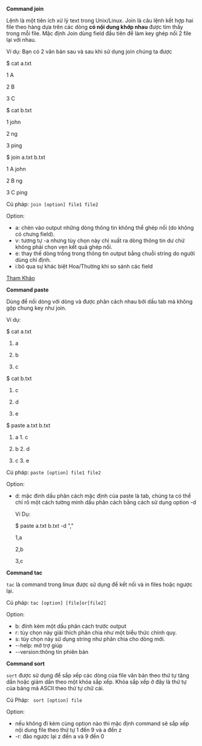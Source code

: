 **Command join**

Lệnh là một tiên ích xử lý text trong Unix/Linux. Join là câu lệnh kết hợp hai file theo hàng dựa trên các dòng **có nội dung khớp nhau** được tìm thấy trong mỗi file. Mặc định Join dùng field đầu tiên để làm key ghép nối 2 file lại với nhau.

Ví dụ: Bạn có 2 văn bản sau và sau khi sử dụng join chúng ta được

$ cat a.txt

1 A

2 B

3 C

$ cat b.txt

1 john

2 ng

3 ping

$ join a.txt b.txt

1 A john

2 B ng

3 C ping


Cú pháp: `join [option] file1 file2`

Option:
- a: chèn vào output những dòng thông tin không thể ghép nối (do không có chưng field).
- v: tương tự -a nhưng tùy chọn này chỉ xuất ra dòng thông tin dư chứ không phải chọn vẹn kết quả ghép nối.
- e: thay thế dòng trống trong thông tin output bằng chuỗi string do người dùng chỉ định.
- i:bỏ qua sự khác biệt Hoa/Thường khi so sánh các field

[Tham Khảo](https://www.geeksforgeeks.org/join-command-linux/)

**Command paste**

Dùng để nối dòng với dòng và được phân cách nhau bởi dấu tab mà không gộp chung key như join.

Ví dụ:

$ cat a.txt

1. a

2. b

3. c

$ cat b.txt

1. c

2. d

3. e

$ paste a.txt b.txt

1. a 1. c

2. b 2. d

3. c 3. e

Cú pháp: `paste [option] file1 file2`

Option:
- d: mặc đinh dấu phân cách mặc định của paste là tab, chúng ta có thể chỉ rõ một cách tường minh dấu phân cách bằng cách sử dụng option -d
   
   Ví Dụ:
   
   $ paste a.txt b.txt -d ","
   
   1,a
   
   2,b
   
   3,c


**Command tac**

`tac` là command trong linux được sử dụng để kết nối và in files hoặc ngược lại.

Cú pháp: `tac [option] [file]or[file2]`

  Option:
  - b: đính kèm một dấu phân cách trước output
  - r: tùy chọn này giải thích phân chia như một biểu thức chính quy.
  - s: tùy chọn này sử dụng string như phân chia cho dòng mới.
  - --help: mở trợ giúp
  - --version:thông tin phiên bản
  
**Command sort**

`sort` được sử dụng để sắp xếp các dòng của file văn bản theo thứ tự tăng dần hoặc giảm dần theo một khóa sắp xếp. Khóa sắp xếp ở đây là thứ tự của bảng mã ASCII theo thứ tự chữ cái.

Cú Pháp: ` sort [option] file`

Option:
- nếu không đi kèm cùng option nào thì mặc định command sẽ sắp xếp nội dung file theo thứ tự 1 đến 9 và a đến z
- -r: đảo ngược lại z đến a và 9 đến 0




